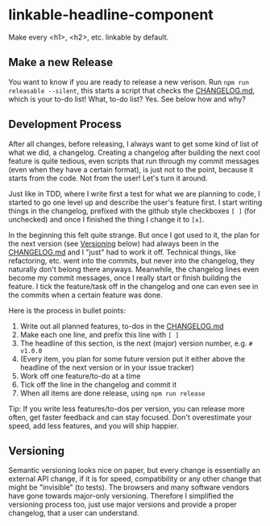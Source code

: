 # linkable-headline-component
Make every &lt;h1>, &lt;h2>, etc. linkable by default.

## Make a new Release

You want to know if you are ready to release a new verison. 
Run `npm run releasable --silent`, this starts a script that checks the [CHANGELOG.md](./CHANGELOG.md), which
is your to-do list! What, to-do list? Yes. See below how and why?

## Development Process

After all changes, before releasing, I always want to get some kind of list of what we did, a changelog.
Creating a changelog after building the next cool feature is quite tedious, even scripts that run
through my commit messages (even when they have a certain format), is just not to the point, because
it starts from the code. Not from the user! Let's turn it around.

Just like in TDD, where I write first a test for what we are planning to code, I started to go one level
up and describe the user's feature first. I start writing things in the changelog, prefixed with the
github style checkboxes `[ ]` (for unchecked) and once I finished the thing I change it to `[x]`.

In the beginning this felt quite strange. But once I got used to it, 
the plan for the next version (see [Versioning](#versioning) below) had 
always been in the [CHANGELOG.md](./CHANGELOG.md) and I "just" had to work it off. Technical things, like
refactoring, etc. went into the commits, but never into the changelog, they naturally don't belong there
anyways. Meanwhile, the changelog lines even become my commit messages, once I really start or finish
building the feature. I tick the feature/task off in the changelog and one can even see in the commits
when a certain feature was done.

Here is the process in bullet points:
1) Write out all planned features, to-dos in the [CHANGELOG.md](./CHANGELOG.md)
1) Make each one line, and prefix this line with `[ ]`
1) The headline of this section, is the next (major) version number, e.g. `# v1.0.0`
1) (Every item, you plan for some future version put it either above the headline of the next version or in your issue tracker)
1) Work off one feature/to-do at a time
1) Tick off the line in the changelog and commit it
1) When all items are done release, using `npm run release`

Tip: If you write less features/to-dos per version, you can release more often, get faster feedback
and can stay focused. Don't overestimate your speed, add less features, and you will ship happier.

## Versioning

Semantic versioning looks nice on paper, but every change is essentially an external API change, if it is
for speed, compatibility or any other change that might be "invisible" (to tests). The browsers and many software vendors
have gone towards major-only versioning. Therefore I simplified the versioning process too, just use
major versions and provide a proper changelog, that a user can understand.
